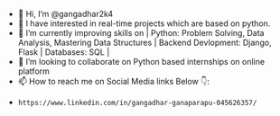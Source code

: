 - 👋 Hi, I’m @gangadhar2k4
- 👀 I have interested in real-time projects which are based on python.
- 🌱 I’m currently improving skills on | Python: Problem Solving, Data Analysis, Mastering Data Structures | Backend Devlopment: Django, Flask | Databases: SQL | 
- 💞️ I’m looking to collaborate on Python based internships on online platform
- 📫 How to reach me on Social Media links Below 👇:
-     https://www.linkedin.com/in/gangadhar-ganaparapu-045626357/
<!---
gangadhar2k4/gangadhar2k4 is a ✨ special ✨ repository because its `README.md` (this file) appears on your GitHub profile.
You can click the Preview link to take a look at your changes.
--->
